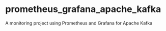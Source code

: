 # prometheus_grafana_apache_kafka
A monitoring project using Prometheus and Grafana for Apache Kafka
